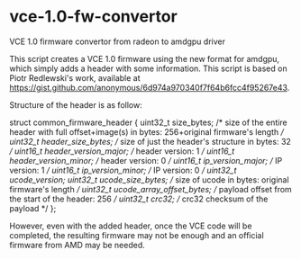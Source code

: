 # vce-1.0-fw-convertor
VCE 1.0 firmware convertor from radeon to amdgpu driver

This script creates a VCE 1.0 firmware using the new format for amdgpu, which simply adds a header with some information.
This script is based on Piotr Redlewski's work, available at https://gist.github.com/anonymous/6d974a970340f7f64b6fcc4f95267e43.

Structure of the header is as follow:

struct common_firmware_header {
    uint32_t size_bytes; /* size of the entire header with full offset+image(s) in bytes: 256+original firmware's length */
    uint32_t header_size_bytes; /* size of just the header's structure in bytes: 32 */
    uint16_t header_version_major; /* header version: 1 */
    uint16_t header_version_minor; /* header version: 0 */
    uint16_t ip_version_major; /* IP version: 1 */
    uint16_t ip_version_minor; /* IP version: 0 */
    uint32_t ucode_version;
    uint32_t ucode_size_bytes; /* size of ucode in bytes: original firmware's length */
    uint32_t ucode_array_offset_bytes; /* payload offset from the start of the header: 256 */
    uint32_t crc32;  /* crc32 checksum of the payload */
};

However, even with the added header, once the VCE code will be completed, the resulting firmware may not be enough and an official firmware from AMD may be needed.
